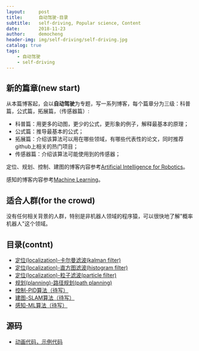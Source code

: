 ```yaml
---
layout:     post
title:      自动驾驶-目录
subtitle:   self-driving, Popular science, Content
date:       2018-11-23
author:     democheng
header-img: img/self-driving/self-driving.jpg
catalog: true
tags:
    - 自动驾驶
    - self-driving
---
```


## 新的篇章(new start)

从本篇博客起，会以**自动驾驶**为专题，写一系列博客，每个篇章分为三级：科普篇，公式篇，拓展篇，（传感器篇）:

- 科普篇：用更多的动图，更少的公式，更形象的例子，解释最基本的原理；
- 公式篇：推导最基本的公式；
- 拓展篇：介绍该算法可以用在哪些领域，有哪些代表性的论文，同时推荐github上相关的热门项目；
- 传感器篇：介绍该算法可能使用到的传感器；

定位、规划、控制、建图的博客内容参考[Artificial Intelligence for Robotics](https://www.udacity.com/course/artificial-intelligence-for-robotics--cs373)。

感知的博客内容参考[Machine Learning](https://www.coursera.org/learn/machine-learning)。

## 适合人群(for the crowd)

没有任何相关背景的人群，特别是非机器人领域的程序猿，可以很快地了解"概率机器人"这个领域。

## 目录(contnt)

- [定位(localization)-卡尔曼滤波(kalman filter)](https://democheng.github.io/2018/11/07/%E8%87%AA%E5%8A%A8%E9%A9%BE%E9%A9%B6-%E5%AE%9A%E4%BD%8D-%E5%8D%A1%E5%B0%94%E6%9B%BC%E6%BB%A4%E6%B3%A2-%E7%A7%91%E6%99%AE%E7%AF%87/)
- [定位(localization)-直方图滤波(histogram filter)](https://democheng.github.io/2018/11/16/%E8%87%AA%E5%8A%A8%E9%A9%BE%E9%A9%B6-%E5%AE%9A%E4%BD%8D-%E7%9B%B4%E6%96%B9%E5%9B%BE%E6%BB%A4%E6%B3%A2-%E7%A7%91%E6%99%AE%E7%AF%87/)
- [定位(localization)-粒子滤波(particle filter)](https://democheng.github.io/2018/11/16/%E8%87%AA%E5%8A%A8%E9%A9%BE%E9%A9%B6-%E5%AE%9A%E4%BD%8D-%E7%B2%92%E5%AD%90%E6%BB%A4%E6%B3%A2-%E7%A7%91%E6%99%AE%E7%AF%87/)
- [规划(planning)-路径规划(path planning)](https://democheng.github.io/2018/11/23/%E8%87%AA%E5%8A%A8%E9%A9%BE%E9%A9%B6-%E8%A7%84%E5%88%92-%E8%B7%AF%E5%BE%84%E8%A7%84%E5%88%92%E7%AE%97%E6%B3%95-%E7%A7%91%E6%99%AE%E7%AF%87/)
- [控制-PID算法（待写）](https://democheng.github.io/2018/11/16/%E8%87%AA%E5%8A%A8%E9%A9%BE%E9%A9%B6-%E7%9B%AE%E5%BD%95/)
- [建图-SLAM算法（待写）](https://democheng.github.io/2018/11/16/%E8%87%AA%E5%8A%A8%E9%A9%BE%E9%A9%B6-%E7%9B%AE%E5%BD%95/)
- [感知-ML算法（待写）](https://democheng.github.io/2018/11/16/%E8%87%AA%E5%8A%A8%E9%A9%BE%E9%A9%B6-%E7%9B%AE%E5%BD%95/)

## 源码

- [动画代码，示例代码](https://github.com/democheng/PythonRobotics)